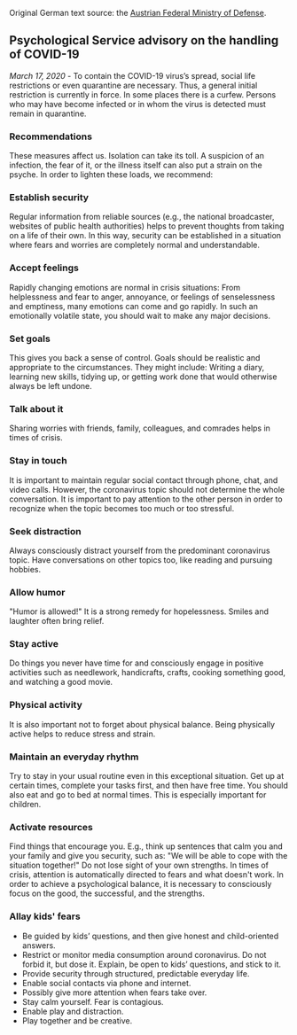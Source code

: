 Original German text source: the [Austrian Federal Ministry of Defense](http://www.bundesheer.at/archiv/a2020/corona/artikel.php?id=5494). 

## Psychological Service advisory on the handling of COVID-19

*March 17, 2020* - To contain the COVID-19 virus’s spread, social life restrictions or even quarantine are necessary. Thus, a general initial restriction is currently in force. In some places there is a curfew. Persons who may have become infected or in whom the virus is detected must remain in quarantine.

### Recommendations

These measures affect us. Isolation can take its toll. A suspicion of an infection, the fear of it, or the illness itself can also put a strain on the psyche. In order to lighten these loads, we recommend:

### Establish security

Regular information from reliable sources (e.g., the national broadcaster, websites of public health authorities) helps to prevent thoughts from taking on a life of their own. In this way, security can be established in a situation where fears and worries are completely normal and understandable.

### Accept feelings 

Rapidly changing emotions are normal in crisis situations: From helplessness and fear to anger, annoyance, or feelings of senselessness and emptiness, many emotions can come and go rapidly. In such an emotionally volatile state, you should wait to make any major decisions. 

### Set goals 

This gives you back a sense of control. Goals should be realistic and appropriate to the circumstances. They might include: Writing a diary, learning new skills, tidying up, or getting work done that would otherwise always be left undone.

### Talk about it 

Sharing worries with friends, family, colleagues, and comrades helps in times of crisis.

### Stay in touch 

It is important to maintain regular social contact through phone, chat, and video calls. However, the coronavirus topic should not determine the whole conversation. It is important to pay attention to the other person in order to recognize when the topic becomes too much or too stressful.

### Seek distraction 

Always consciously distract yourself from the predominant coronavirus topic. Have conversations on other topics too, like reading and pursuing hobbies.

### Allow humor 

"Humor is allowed!" It is a strong remedy for hopelessness. Smiles and laughter often bring relief.

### Stay active 

Do things you never have time for and consciously engage in positive activities such as needlework, handicrafts, crafts, cooking something good, and watching a good movie.

### Physical activity 

It is also important not to forget about physical balance. Being physically active helps to reduce stress and strain.

### Maintain an everyday rhythm 

Try to stay in your usual routine even in this exceptional situation. Get up at certain times, complete your tasks first, and then have free time. You should also eat and go to bed at normal times. This is especially important for children. 

### Activate resources 

Find things that encourage you. E.g., think up sentences that calm you and your family and give you security, such as: "We will be able to cope with the situation together!" Do not lose sight of your own strengths. In times of crisis, attention is automatically directed to fears and what doesn't work. In order to achieve a psychological balance, it is necessary to consciously focus on the good, the successful, and the strengths.

### Allay kids' fears

- Be guided by kids’ questions, and then give honest and child-oriented answers.
- Restrict or monitor media consumption around coronavirus. Do not forbid it, but dose it. Explain, be open to kids’ questions, and stick to it.
- Provide security through structured, predictable everyday life.
- Enable social contacts via phone and internet. 
- Possibly give more attention when fears take over.
- Stay calm yourself. Fear is contagious.
- Enable play and distraction.
- Play together and be creative.

